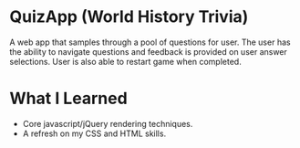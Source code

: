 # QuizApp (World History Trivia)

A web app that samples through a pool of questions for user. The user has the ability to navigate questions and feedback is provided on user answer selections. User is also able to restart game when completed.

# What I Learned

* Core javascript/jQuery rendering techniques.
* A refresh on my CSS and HTML skills.